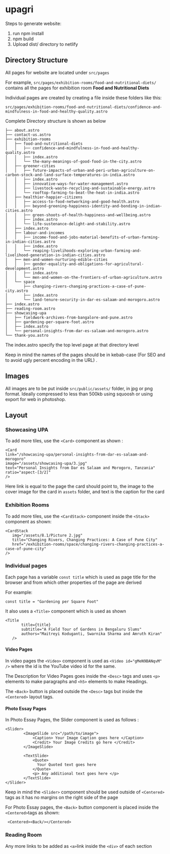 # upagri

Steps to generate website: 
 1. run npm install
 2. npm build
 3. Upload dist/ directory to netlify 
 
 ## Directory Structure
 
 All pages for website are located under `src/pages`
 
 For example, `src/pages/exhibition-rooms/food-and-nutritional-diets/` contains all the pages for exhibition room **Food and Nutritional Diets**
 
 Individual pages are created by creating a file inside these folders like this:
 
 `src/pages/exhibition-rooms/food-and-nutritional-diets/confidence-and-mindfulness-in-food-and-healthy-quality.astro`
 
 Complete Directory structure is shown as below
 ```
├── about.astro
├── contact-us.astro
├── exhibition-rooms
│   ├── food-and-nutritional-diets
│   │   ├── confidence-and-mindfulness-in-food-and-healthy-quality.astro
│   │   ├── index.astro
│   │   └── the-many-meanings-of-good-food-in-the-city.astro
│   ├── greener-cities
│   │   ├── future-impacts-of-urban-and-peri-urban-agriculture-on-carbon-stock-and-land-surface-temperatures-in-india.astro
│   │   ├── index.astro
│   │   ├── innovative-ways-for-water-management.astro
│   │   ├── livestock-waste-recycling-and-sustainable-energy.astro
│   │   └── rooftop-farming-to-beat-the-heat-in-india.astro
│   ├── healthier-happier-citizens
│   │   ├── access-to-food-networking-and-good-health.astro
│   │   ├── beyond-greening-happiness-identity-and-bonding-in-indian-cities.astro
│   │   ├── green-shoots-of-health-happiness-and-wellbeing.astro
│   │   ├── index.astro
│   │   └── life-sustenance-delight-and-stability.astro
│   ├── index.astro
│   ├── labour-and-incomes
│   │   ├── income-food-and-jobs-material-benefits-of-urban-farming-in-indian-cities.astro
│   │   ├── index.astro
│   │   └── reaping-livelihoods-exploring-urban-farming-and-livelihood-generation-in-indian-cities.astro
│   ├── men-and-women-nurturing-edible-cities
│   │   ├── gender-equality-and-obligations-for-agricultural-development.astro
│   │   ├── index.astro
│   │   └── men-and-women-on-the-frontiers-of-urban-agriculture.astro
│   └── space
│       ├── changing-rivers-changing-practices-a-case-of-pune-city.astro
│       ├── index.astro
│       └── land-tenure-security-in-dar-es-salaam-and-morogoro.astro
├── index.astro
├── reading-room.astro
├── showcasing-upa
│   ├── fieldwork-archives-from-bangalore-and-pune.astro
│   ├── gardening-per-square-foot.astro
│   ├── index.astro
│   └── personal-insights-from-dar-es-salaam-and-morogoro.astro
└── thank-you.astro
```

The index.astro specify the top level page at that directory level
 
 Keep in mind the names of the pages should be in kebab-case (For SEO and to avoid ugly percent encoding in the URL) .
 
 ## Images
 
 All images are to be put inside `src/public/assets/` folder, in jpg or png format. Ideally compressed to less than 500kb using squoosh or using export for web in photoshop.
 ## Layout
 
 ### Showcasing UPA
 
 To add more tiles, use the `<Card>` component as shown :
 ```
 <Card
 link="/showcasing-upa/personal-insights-from-dar-es-salaam-and-morogoro"
 image="/assets/showcasing-upa/3.jpg"
 text="Personal Insights from Dar es Salaam and Morogoro, Tanzania"
 ratio="aspect-[3/2]"
 />
 ```
 Here link is equal to the page the card should point to, the image to the cover image for the card in `assets` folder, and text is the caption for the card
 
 ### Exhibition Rooms
 
 To add more tiles, use the `<CardStack>` component inside the `<Stack>` component as shown:
 
 ```
 <CardStack
    img="/assets/8.1/Picture 2.jpg"
    title="Changing Rivers, Changing Practices: A Case of Pune City"
    href="/exhibition-rooms/space/changing-rivers-changing-practices-a-case-of-pune-city"
 />
 ```
 
 ### Individual pages
 
 Each page has a variable `const title` which is used as page title for the browser and from which other properties of the page are derived
 
 For example:
 
 ```
 const title = "Gardening per Square Foot"
 ```
 
 It also uses a `<Title>` component which is used as shown
 
 ```
 <Title
        title={title}
        subtitle="A Field Tour of Gardens in Bengaluru Slums"
        authors="Maitreyi Koduganti, Swarnika Sharma and Amruth Kiran"
    />
```

#### Video Pages

In video pages the `<Video>` component is used as `<Video id="gMeN9BANqvM" />` where the id is the YouTube video id for the same.

The Description for Video Pages goes inside the `<Desc>` tags and uses `<p>` elements to make paragraphs and `<h5>` elements to make Headings.

The `<Back>` button is placed outside the `<Desc>` tags but inside the `<Centered>` layout tags.

#### Photo Essay Pages

In Photo Essay Pages, the Slider component is used as follows :

```
<Slider>
        <ImageSlide src="/path/to/image">
            <Caption> Your Image Caption goes here </Caption>
            <Credit> Your Image Credits go here </Credit>
        </ImageSlide>

        <TextSlide>
            <Quote>
              Your Quoted text goes here
            </Quote>
            <p> Any additional text goes here </p>
        </TextSlide>
</Slider>

```
Keep in mind the `<Slider>` component should be used outside of `<Centered>` tags as it has no margins on the right side of the page

For Photo Essay pages, the `<Back>` button component is placed inside the `<Centered>`tags as shown:

```
 <Centered><Back/></Centered>
```
 
 ### Reading Room
 
 Any more links to be added as `<a>`link inside the `<div>` of each section
 
 
 
